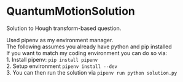 # QuantumMotionSolution
Solution to Hough transform-based question.

Used pipenv as my environment manager.<br>
The following assumes you already have python and pip installed<br>
If you want to match my coding environment you can do so via:<br>
    1. Install pipenv: `pip install pipenv`<br>
    2. Setup environment `pipenv install --dev`<br>
    3. You can then run the solution via `pipenv run python solution.py`<br>